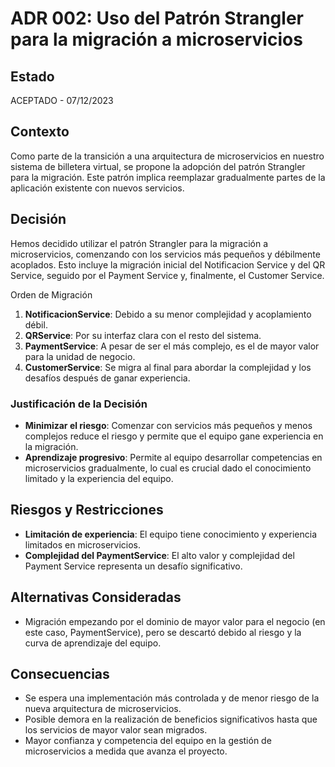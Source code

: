 # ADR 002: Uso del Patrón Strangler para la migración a microservicios

## Estado
ACEPTADO - 07/12/2023

## Contexto
Como parte de la transición a una arquitectura de microservicios en nuestro sistema de billetera virtual, se propone la adopción del patrón Strangler para la migración. Este patrón implica reemplazar gradualmente partes de la aplicación existente con nuevos servicios.

## Decisión
Hemos decidido utilizar el patrón Strangler para la migración a microservicios, comenzando con los servicios más pequeños y débilmente acoplados. Esto incluye la migración inicial del Notificacion Service y del QR Service, seguido por el Payment Service y, finalmente, el Customer Service.

Orden de Migración
1. **NotificacionService**: Debido a su menor complejidad y acoplamiento débil.
2. **QRService**: Por su interfaz clara con el resto del sistema.
3. **PaymentService**: A pesar de ser el más complejo, es el de mayor valor para la unidad de negocio.
4. **CustomerService**: Se migra al final para abordar la complejidad y los desafíos después de ganar experiencia.

### Justificación de la Decisión
- **Minimizar el riesgo**: Comenzar con servicios más pequeños y menos complejos reduce el riesgo y permite que el equipo gane experiencia en la migración.
- **Aprendizaje progresivo**: Permite al equipo desarrollar competencias en microservicios gradualmente, lo cual es crucial dado el conocimiento limitado y la experiencia del equipo.

## Riesgos y Restricciones
- **Limitación de experiencia**: El equipo tiene conocimiento y experiencia limitados en microservicios.
- **Complejidad del PaymentService**: El alto valor y complejidad del Payment Service representa un desafío significativo.

## Alternativas Consideradas
- Migración empezando por el dominio de mayor valor para el negocio (en este caso, PaymentService), pero se descartó debido al riesgo y la curva de aprendizaje del equipo.

## Consecuencias
- Se espera una implementación más controlada y de menor riesgo de la nueva arquitectura de microservicios.
- Posible demora en la realización de beneficios significativos hasta que los servicios de mayor valor sean migrados.
- Mayor confianza y competencia del equipo en la gestión de microservicios a medida que avanza el proyecto.



